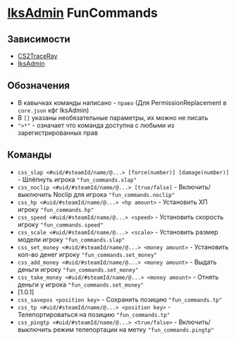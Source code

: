﻿# [IksAdmin](https://github.com/Iksix/Iks_Admin) FunCommands

## Зависимости
- [CS2TraceRay](https://github.com/schwarper/CS2TraceRay/)
- [IksAdmin](https://github.com/Iksix/Iks_Admin)

## Обозначения
- В кавычках команды написано - `право` (Для PermissionReplacement в `core.json` кфг IksAdmin)
- В `[]` указаны необязательные параметры, их можно не писать
- `">*"` - означает что команда доступна с любыми из зарегистрированных прав

## Команды
- `css_slap <#uid/#steamId/name/@...> [force(number)] [damage(number)]` - Шлёпнуть игрока `"fun_commands.slap"` 
- `css_noclip <#uid/#steamId/name/@...> [true/false]` - Включить/выключить Noclip для игрока `"fun_commands.noclip"` 
- `css_hp <#uid/#steamId/name/@...> <hp amount>` - Установить ХП игроку `"fun_commands.hp"` 
- `css_speed <#uid/#steamId/name/@...> <speed>` - Установить скорость игроку `"fun_commands.speed"` 
- `css_scale <#uid/#steamId/name/@...> <scale>` - Установить размер модели игроку `"fun_commands.slap"` 
- `css_set_money <#uid/#steamId/name/@...> <money amount>` - Установить кол-во денег игроку `"fun_commands.set_money"` 
- `css_add_money <#uid/#steamId/name/@...> <money amount>` - Выдать деньги игроку `"fun_commands.set_money"` 
- `css_take_money <#uid/#steamId/name/@...> <money amount>` - Отнять деньги у игрока `"fun_commands.set_money"`
- [1.0.1]
- `css_savepos <position key>` - Сохранить позицию `"fun_commands.tp"`
- `css_tp <#uid/#steamId/name/@...> <position key>` - Телепортироваться на позицию `"fun_commands.tp"` 
- `css_pingtp <#uid/#steamId/name/@...> <true/false>` - Включить/выключить режим телепортации на метку `"fun_commands.pingtp"` 